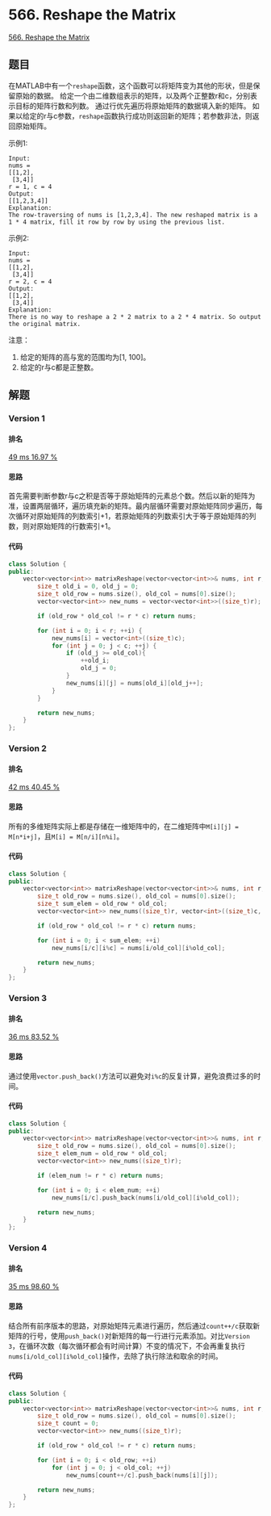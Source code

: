 # 566. Reshape the Matrix

[566. Reshape the Matrix](https://leetcode.com/problems/reshape-the-matrix)

## 题目

在MATLAB中有一个`reshape`函数，这个函数可以将矩阵变为其他的形状，但是保留原始的数据。
给定一个由二维数组表示的矩阵，以及两个正整数r和c，分别表示目标的矩阵行数和列数。
通过行优先遍历将原始矩阵的数据填入新的矩阵。
如果以给定的r与c参数，`reshape`函数执行成功则返回新的矩阵；若参数非法，则返回原始矩阵。

示例1:

```
Input: 
nums = 
[[1,2],
 [3,4]]
r = 1, c = 4
Output: 
[[1,2,3,4]]
Explanation:
The row-traversing of nums is [1,2,3,4]. The new reshaped matrix is a 1 * 4 matrix, fill it row by row by using the previous list.
```

示例2:

```
Input: 
nums = 
[[1,2],
 [3,4]]
r = 2, c = 4
Output: 
[[1,2],
 [3,4]]
Explanation:
There is no way to reshape a 2 * 2 matrix to a 2 * 4 matrix. So output the original matrix.
```

注意：

1. 给定的矩阵的高与宽的范围均为[1, 100]。
2. 给定的r与c都是正整数。

## 解题

### Version 1

#### 排名

[49 ms
16.97 %](https://leetcode.com/submissions/detail/115175135/)

#### 思路

首先需要判断参数r与c之积是否等于原始矩阵的元素总个数。然后以新的矩阵为准，设置两层循环，遍历填充新的矩阵。最内层循环需要对原始矩阵同步遍历，每次循环对原始矩阵的列数索引+1，若原始矩阵的列数索引大于等于原始矩阵的列数，则对原始矩阵的行数索引+1。

#### 代码

```C++
class Solution {
public:
    vector<vector<int>> matrixReshape(vector<vector<int>>& nums, int r, int c) {
        size_t old_i = 0, old_j = 0;
        size_t old_row = nums.size(), old_col = nums[0].size();
        vector<vector<int>> new_nums = vector<vector<int>>((size_t)r);

        if (old_row * old_col != r * c) return nums;

        for (int i = 0; i < r; ++i) {
            new_nums[i] = vector<int>((size_t)c);
            for (int j = 0; j < c; ++j) {
                if (old_j >= old_col){
                    ++old_i;
                    old_j = 0;
                }
                new_nums[i][j] = nums[old_i][old_j++];
            }
        }

        return new_nums;
    }
};
```

### Version 2

#### 排名

[42 ms
40.45 %](https://leetcode.com/submissions/detail/115175930/)

#### 思路

所有的多维矩阵实际上都是存储在一维矩阵中的，在二维矩阵中`M[i][j] = M[n*i+j]`，且`M[i] = M[n/i][n%i]`。

#### 代码

```C++
class Solution {
public:
    vector<vector<int>> matrixReshape(vector<vector<int>>& nums, int r, int c) {
        size_t old_row = nums.size(), old_col = nums[0].size();
        size_t sum_elem = old_row * old_col;
        vector<vector<int>> new_nums((size_t)r, vector<int>((size_t)c, 0));

        if (old_row * old_col != r * c) return nums;

        for (int i = 0; i < sum_elem; ++i)
            new_nums[i/c][i%c] = nums[i/old_col][i%old_col];

        return new_nums;
    }
};
```

### Version 3

#### 排名

[36 ms
83.52 %](https://leetcode.com/submissions/detail/115180376/)

#### 思路

通过使用`vector.push_back()`方法可以避免对`i%c`的反复计算，避免浪费过多的时间。

#### 代码

```C++
class Solution {
public:
    vector<vector<int>> matrixReshape(vector<vector<int>>& nums, int r, int c) {
        size_t old_row = nums.size(), old_col = nums[0].size();
        size_t elem_num = old_row * old_col;
        vector<vector<int>> new_nums((size_t)r);

        if (elem_num != r * c) return nums;

        for (int i = 0; i < elem_num; ++i)
            new_nums[i/c].push_back(nums[i/old_col][i%old_col]);

        return new_nums;
    }
};
```

### Version 4

#### 排名

[35 ms
98.60 %](https://leetcode.com/submissions/detail/115182762/)

#### 思路

结合所有前序版本的思路，对原始矩阵元素进行遍历，然后通过`count++/c`获取新矩阵的行号，使用`push_back()`对新矩阵的每一行进行元素添加。对比`Version 3`，在循环次数（每次循环都会有时间计算）不变的情况下，不会再重复执行`nums[i/old_col][i%old_col]`操作，去除了执行除法和取余的时间。

#### 代码

```C++
class Solution {
public:
    vector<vector<int>> matrixReshape(vector<vector<int>>& nums, int r, int c) {
        size_t old_row = nums.size(), old_col = nums[0].size();
        size_t count = 0;
        vector<vector<int>> new_nums((size_t)r);

        if (old_row * old_col != r * c) return nums;

        for (int i = 0; i < old_row; ++i)
            for (int j = 0; j < old_col; ++j)
                new_nums[count++/c].push_back(nums[i][j]);

        return new_nums;
    }
};
```